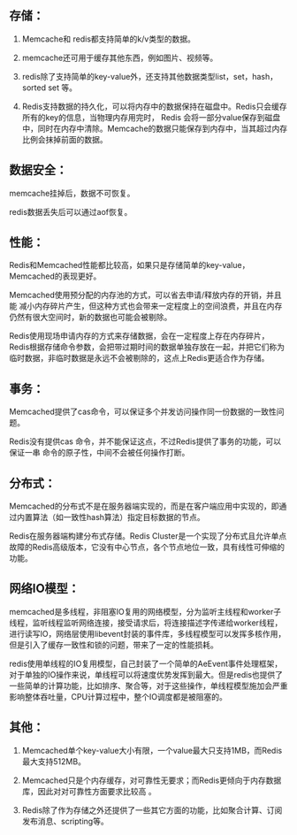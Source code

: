 ## 存储：

1. Memcache和 redis都支持简单的k/v类型的数据。

2. memcache还可用于缓存其他东西，例如图片、视频等。

3. redis除了支持简单的key-value外，还支持其他数据类型list，set，hash，sorted set 等。

4. Redis支持数据的持久化，可以将内存中的数据保持在磁盘中。Redis只会缓存所有的key的信息，当物理内存用完时， Redis 会将一部分value保存到磁盘中，同时在内存中清除。Memcache的数据只能保存到内存中，当其超过内存比例会抹掉前面的数据。

## 数据安全：

memcache挂掉后，数据不可恢复。

redis数据丢失后可以通过aof恢复。

## 性能：

Redis和Memcached性能都比较高，如果只是存储简单的key-value， Memcached的表现更好。

Memcached使用预分配的内存池的方式，可以省去申请/释放内存的开销，并且能 减小内存碎片产生，但这种方式也会带来一定程度上的空间浪费，并且在内存仍然有很大空间时，新的数据也可能会被剔除。

Redis使用现场申请内存的方式来存储数据，会在一定程度上存在内存碎片，Redis根据存储命令参数，会把带过期时间的数据单独存放在一起，并把它们称为临时数据，非临时数据是永远不会被剔除的，这点上Redis更适合作为存储。

 

## 事务：

Memcached提供了cas命令，可以保证多个并发访问操作同一份数据的一致性问题。 

Redis没有提供cas 命令，并不能保证这点，不过Redis提供了事务的功能，可以保证一串 命令的原子性，中间不会被任何操作打断。

 

## 分布式：

Memcached的分布式不是在服务器端实现的，而是在客户端应用中实现的，即通过内置算法（如一致性hash算法）指定目标数据的节点。

Redis在服务器端构建分布式存储。Redis Cluster是一个实现了分布式且允许单点故障的Redis高级版本，它没有中心节点，各个节点地位一致，具有线性可伸缩的功能。

## 网络IO模型：

memcached是多线程，非阻塞IO复用的网络模型，分为监听主线程和worker子线程，监听线程监听网络连接，接受请求后，将连接描述字传递给worker线程，进行读写IO，网络层使用libevent封装的事件库，多线程模型可以发挥多核作用，但是引入了缓存一致性和锁的问题，带来了一定的性能损耗。

 

redis使用单线程的IO复用模型，自己封装了一个简单的AeEvent事件处理框架，对于单独的IO操作来说，单线程可以将速度优势发挥到最大。但是redis也提供了一些简单的计算功能，比如排序、聚合等，对于这些操作，单线程模型施加会严重影响整体吞吐量，CPU计算过程中，整个IO调度都是被阻塞的。

## 其他：

1. Memcached单个key-value大小有限，一个value最大只支持1MB，而Redis最大支持512MB。 
2. Memcached只是个内存缓存，对可靠性无要求；而Redis更倾向于内存数据库，因此对对可靠性方面要求比较高 。

3. Redis除了作为存储之外还提供了一些其它方面的功能，比如聚合计算、订阅发布消息、scripting等。

